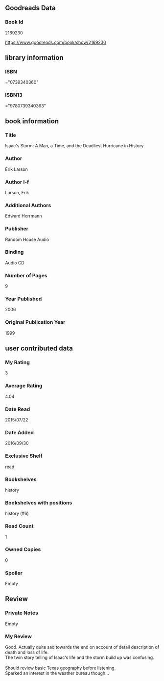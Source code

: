 <!-- This template shows how to bulk convert all columns of data into one markdown file -->
<!-- caveat: substitution key matches column headers from default export. You will get a KeyError if there's a mismatch -->

## Goodreads Data

### Book Id 

2169230

https://www.goodreads.com/book/show/2169230

## library information

### ISBN 
="0739340360"

### ISBN13 
="9780739340363"

## book information

### Title
Isaac's Storm: A Man, a Time, and the Deadliest Hurricane in History

### Author 
Erik Larson

### Author l-f 
Larson, Erik

### Additional Authors
Edward Herrmann

### Publisher 
Random House Audio

### Binding
Audio CD

### Number of Pages
9

### Year Published
2006

### Original Publication Year 
1999

## user contributed data

### My Rating
3

### Average Rating
4.04

### Date Read
2015/07/22

### Date Added
2016/09/30

### Exclusive Shelf
read

### Bookshelves
history

### Bookshelves with positions
history (#6)

### Read Count
1

### Owned Copies
0

### Spoiler 
Empty

## Review

### Private Notes
Empty

### My Review
Good. Actually quite sad towards the end on account of detail description of death and loss of life.<br/>The twin story telling of Isaac's life and the storm build up was confusing.<br/><br/>Should review basic Texas geography before listening.<br/>Sparked an interest in the weather bureau though...
